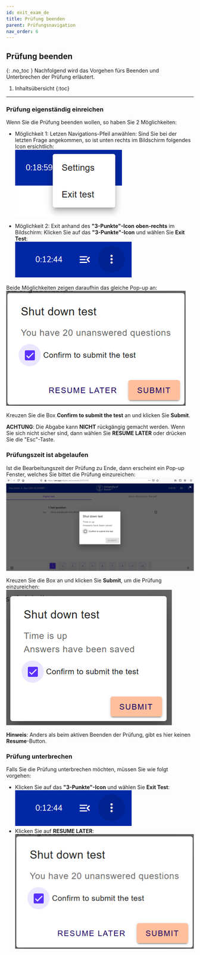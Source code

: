 ```yaml
---
id: exit_exam_de
title: Prüfung beenden
parent: Prüfungsnavigation
nav_order: 6
---
```


## Prüfung beenden
{: .no_toc }
Nachfolgend wird das Vorgehen fürs Beenden und Unterbrechen der Prüfung erläutert.

1. Inhaltsübersicht
{:toc}

---

### Prüfung eigenständig einreichen

Wenn Sie die Prüfung beenden wollen, so haben Sie 2 Möglichkeiten:

* Möglichkeit 1: Letzen Navigations-Pfeil anwählen:
Sind Sie bei der letzten Frage angekommen, so ist unten rechts im Bildschirm folgendes Icon ersichtlich:  
[![Prüfung-exit](assets/exam-exittest.png)](assets/exam-exittest.png)

* Möglichkeit 2: Exit anhand des **"3-Punkte"-Icon** **oben-rechts** im Bildschirm:
Klicken Sie auf das **"3-Punkte"-Icon** und wählen Sie **Exit Test**:  
[![Prüfung-exit](assets/examsettings-icon.png)](assets/examsettings-icon.png)


Beide Möglichkeiten zeigen daraufhin das gleiche Pop-up an:
[![Prüfung-exit](assets/exam-exittestactive.png)](assets/exam-exittestactive.png)

Kreuzen Sie die Box **Confirm to submit the test** an und klicken Sie **Submit**.

**ACHTUNG**: Die Abgabe kann **NICHT** rückgängig gemacht werden. Wenn Sie sich nicht sicher sind, dann wählen Sie **RESUME LATER** oder drücken Sie die "Esc"-Taste.


### Prüfungszeit ist abgelaufen

Ist die Bearbeitungszeit der Prüfung zu Ende, dann erscheint ein Pop-up Fenster, welches Sie bittet die Prüfung einzureichen:
[![Prüfung-exit](assets/exam-submit-popup.png)](assets/exam-submit-popup.png)

Kreuzen Sie die Box an und klicken Sie **Submit**, um die Prüfung einzureichen:
[![Prüfung-exit](assets/exam-submitpopup-tickbox.png)](assets/exam-submitpopup-tickbox.png)


**Hinweis**: Anders als beim aktiven Beenden der Prüfung, gibt es hier keinen **Resume**-Button.

### Prüfung unterbrechen
Falls Sie die Prüfung unterbrechen möchten, müssen Sie wie folgt vorgehen:
* Klicken Sie auf das **"3-Punkte"-Icon** und wählen Sie **Exit Test**:  
[![Prüfung-exit](assets/examsettings-icon.png)](assets/examsettings-icon.png)
* Klicken Sie auf **RESUME LATER**:  
[![Prüfung-unterbrechen](assets/exam-exittestactive.png)](assets/exam-exittestactive.png)


